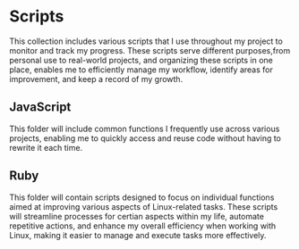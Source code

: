 # Scripts

This collection includes various scripts that I use throughout my project to monitor and track my progress. These scripts serve different purposes,from personal use to real-world projects, and organizing these scripts in one place, enables me to efficiently manage my workflow, identify areas for improvement, and keep a record of my growth.

## JavaScript

This folder will include common functions I frequently use across various projects,  enabling me to quickly access and reuse code without having to rewrite it each time. 

## Ruby

This folder will contain scripts designed to focus on individual functions aimed at improving various aspects of Linux-related tasks. These scripts will streamline processes for certian aspects within my life, automate repetitive actions, and enhance my overall efficiency when working with Linux, making it easier to manage and execute tasks more effectively.
